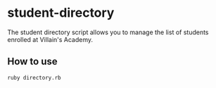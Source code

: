 # student-directory

The student directory script allows you to manage the list of students enrolled at Villain's Academy.

## How to use ##

```shell
ruby directory.rb
```
